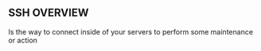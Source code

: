 ## SSH OVERVIEW

Is the way to connect inside of your servers to perform some maintenance or action
